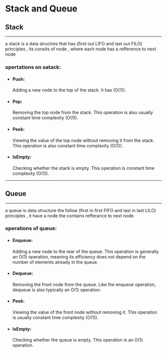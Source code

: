# Stack and Queue

## Stack 

---

a stack is a data structres that has (first out LIFO and last out FILO) principles , its consits of node , where each node has a refference to next node 

### opertations on satack:
- #### Push:
  Adding a new node to the top of the stack. it has (O(1)).

- #### Pop:
  Removing the top node from the stack. This operation is also usually constant time complexity (O(1)).

- #### Peek:
  Viewing the value of the top node without removing it from the stack. This operation is also constant time complexity (O(1)).

- #### IsEmpty:
  Checking whether the stack is empty. This operation is constant time complexity (O(1)).

---

## Queue

---

a queue is data structure the follow (first in first FIFO and last in last LILO) principles , it have a node the contains refferance to next node

### operations of queue:
 - #### Enqueue:
   Adding a new node to the rear of the queue. This operation is generally an O(1) operation, meaning its efficiency does not depend on the number of elements already in the queue.

- #### Dequeue:
  Removing the front node from the queue. Like the enqueue operation, dequeue is also typically an O(1) operation.

- #### Peek:
  Viewing the value of the front node without removing it. This operation is usually constant time complexity (O(1)).

- #### IsEmpty: 
  Checking whether the queue is empty. This operation is an O(1) operation.